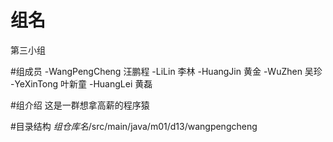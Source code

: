 # 组名
  第三小组

#组成员
 -WangPengCheng  汪鹏程
 -LiLin          李林
 -HuangJin       黄金
 -WuZhen         吴珍
 -YeXinTong      叶新童
 -HuangLei       黄磊
 
#组介绍
 这是一群想拿高薪的程序猿
 
#目录结构
$组仓库名$/src/main/java/m01/d13/wangpengcheng



